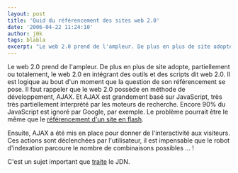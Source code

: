 ```yaml
---
layout: post
title: 'Quid du référencement des sites web 2.0'
date: '2006-04-22 11:24:10'
author: j0k
tags: blabla
excerpt: "Le web 2.0 prend de l'ampleur. De plus en plus de site adopte, partiellement ou totalement, le web 2.0 en intégrant des outils et des scripts dit web 2.0. Il est logique au bout d'un moment que la question de son référencement se pose.     \nIl faut rappeler que le web 2.0 possède en méthode de développement, AJAX. Et AJAX est grandement basé sur JavaScript, très      …"
---
```


Le web 2.0 prend de l'ampleur. De plus en plus de site adopte, partiellement ou totalement, le web 2.0 en intégrant des outils et des scripts dit web 2.0. Il est logique au bout d'un moment que la question de son référencement se pose.
Il faut rappeler que le web 2.0 possède en méthode de développement, AJAX. Et AJAX est grandement basé sur JavaScript, très très partiellement interprété par les moteurs de recherche. Encore 90% du JavaScript est ignoré par Google, par exemple. Le problème pourrait être le même que le [référencement d'un site en flash](http://www.j0k3r.net/news-le-flash-et-le-referencement-on-y-arrive-1044.html).

Ensuite, AJAX a été mis en place pour donner de l'interactivité aux visiteurs. Ces actions sont déclenchées par l'utilisateur, il est impensable que le robot d'indexation parcoure le nombre de combinaisons possibles ... !

C'est un sujet important que [traite](http://solutions.journaldunet.com/0604/060414-referencement-web-2-ajax.shtml) le JDN.
